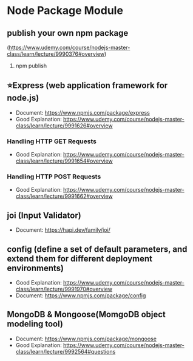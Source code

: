 # Node Package Module

## publish your own npm package 
(https://www.udemy.com/course/nodejs-master-class/learn/lecture/9990376#overview)
1. npm publish 


## ⭐️Express (web application framework for node.js)
- Document: https://www.npmjs.com/package/express
- Good Explanation: https://www.udemy.com/course/nodejs-master-class/learn/lecture/9991626#overview

### Handling HTTP GET Requests
- Good Explanation: https://www.udemy.com/course/nodejs-master-class/learn/lecture/9991654#overview

### Handling HTTP POST Requests
- Good Explanation: https://www.udemy.com/course/nodejs-master-class/learn/lecture/9991662#overview

## joi (Input Validator)
- Document: https://hapi.dev/family/joi/


## config (define a set of default parameters, and extend them for different deployment environments)
- Good Explanation: https://www.udemy.com/course/nodejs-master-class/learn/lecture/9991970#overview
- Document: https://www.npmjs.com/package/config


## MongoDB & Mongoose(MomgoDB object modeling tool)
- Document: https://www.npmjs.com/package/mongoose
- Good Explanation: https://www.udemy.com/course/nodejs-master-class/learn/lecture/9992564#questions
